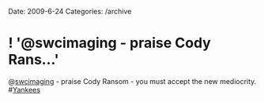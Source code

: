 Date: 2009-6-24
Categories: /archive

# ! '@swcimaging - praise Cody Rans...'

@<a href="http://twitter.com/swcimaging">swcimaging</a> - praise Cody Ransom - you must accept the new mediocrity. #<a href="http://search.twitter.com/search?q=%23Yankees">Yankees</a>
